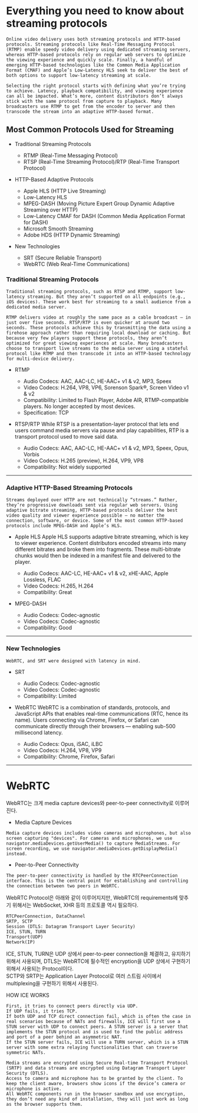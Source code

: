 # Everything you need to know about streaming protocols

```
Online video delivery uses both streaming protocols and HTTP-based protocols. Streaming protocols like Real-Time Messaging Protocol (RTMP) enable speedy video delivery using dedicated streaming servers, whereas HTTP-based protocols rely on regular web servers to optimize the viewing experience and quickly scale. Finally, a handful of emerging HTTP-based technologies like the Common Media Application Format (CMAF) and Apple’s Low-Latency HLS seek to deliver the best of both options to support low-latency streaming at scale.
```

```
Selecting the right protocol starts with defining what you’re trying to achieve. Latency, playback compatibility, and viewing experience can all be impacted. What’s more, content distributors don’t always stick with the same protocol from capture to playback. Many broadcasters use RTMP to get from the encoder to server and then transcode the stream into an adaptive HTTP-based format.
```

## Most Common Protocols Used for Streaming

* Traditional Streaming Protocols
	* RTMP (Real-Time Messaging Protocol)
	* RTSP (Real-Time Streaming Protocol)/RTP (Real-Time Transport Protocol)

* HTTP-Based Adaptive Protocols
	* Apple HLS (HTTP Live Streaming)
	* Low-Latency HLS
	* MPEG-DASH (Moving Picture Expert Group Dynamic Adaptive Streaming over HTTP)
	* Low-Latency CMAF for DASH (Common Media Application Format for DASH)
	* Microsoft Smooth Streaming
	* Adobe HDS (HTTP Dynamic Streaming)

* New Technologies
	* SRT (Secure Reliable Transport)
	* WebRTC (Web Real-Time Communications)

### Traditional Streaming Protocols

```
Traditional streaming protocols, such as RTSP and RTMP, support low-latency streaming. But they aren’t supported on all endpoints (e.g., iOS devices). These work best for streaming to a small audience from a dedicated media server.

RTMP delivers video at roughly the same pace as a cable broadcast — in just over five seconds. RTSP/RTP is even quicker at around two seconds. These protocols achieve this by transmitting the data using a firehose approach rather than requiring local download or caching. But because very few players support these protocols, they aren’t optimized for great viewing experiences at scale. Many broadcasters choose to transport live streams to the media server using a stateful protocol like RTMP and then transcode it into an HTTP-based technology for multi-device delivery.
```

* RTMP
	* Audio Codecs: AAC, AAC-LC, HE-AAC+ v1 & v2, MP3, Speex
	* Video Codecs: H.264, VP8, VP6, Sorenson Spark®, Screen Video v1 & v2
	* Compatibility: Limited to Flash Player, Adobe AIR, RTMP-compatible players. No longer accepted by most devices.
	* Specification: TCP

* RTSP/RTP
	While RTSP is a presentation-layer protocol that lets end users command media servers via pause and play capabilities, RTP is a transport protocol used to move said data.
	* Audio Codecs: AAC, AAC-LC, HE-AAC+ v1 & v2, MP3, Speex, Opus, Vorbis
	* Video Codecs: H.265 (preview), H.264, VP9, VP8
	* Compatibility: Not widely supported

---

### Adaptive HTTP-Based Streaming Protocols

```
Streams deployed over HTTP are not technically “streams.” Rather, they’re progressive downloads sent via regular web servers. Using adaptive bitrate streaming, HTTP-based protocols deliver the best video quality and viewer experience possible — no matter the connection, software, or device. Some of the most common HTTP-based protocols include MPEG-DASH and Apple’s HLS.
```

* Apple HLS
	Apple HLS supports adaptive bitrate streaming, which is key to viewer experience. Content distributors encoded streams into many different bitrates and broke them into fragments. These multi-bitrate chunks would then be indexed in a manifest file and delivered to the player.
	* Audio Codecs: AAC-LC, HE-AAC+ v1 & v2, xHE-AAC, Apple Lossless, FLAC
	* Video Codecs: H.265, H.264
	* Compatibility: Great

* MPEG-DASH
	* Audio Codecs: Codec-agnostic
	* Video Codecs: Codec-agnostic
	* Compatibility: Good

---

### New Technologies

```
WebRTC, and SRT were designed with latency in mind.
```

* SRT
	* Audio Codecs: Codec-agnostic
	* Video Codecs: Codec-agnostic
	* Compatibility: Limited

* WebRTC
	WebRTC is a combination of standards, protocols, and JavaScript APIs that enables real-time communications (RTC, hence its name). Users connecting via Chrome, Firefox, or Safari can communicate directly through their browsers — enabling sub-500 millisecond latency.
	* Audio Codecs: Opus, iSAC, iLBC
	* Video Codecs: H.264, VP8, VP9
	* Compatibility: Chrome, Firefox, Safari

---

# WebRTC

WebRTC는 크게 media capture devices와 peer-to-peer connectivity로 이루어진다.

* Media Capture Devices
```
Media capture devices includes video cameras and microphones, but also screen capturing "devices". For cameras and microphones, we use navigator.mediaDevices.getUserMedia() to capture MediaStreams. For screen recording, we use navigator.mediaDevices.getDisplayMedia() instead.
```

* Peer-to-Peer Connectivity
```
The peer-to-peer connectivity is handled by the RTCPeerConnection interface. This is the central point for establishing and controlling the connection between two peers in WebRTC.
```

WebRTC Protocol은 아래와 같이 이루어지지만, WebRTC의 requirements에 맞추기 위해서는 WebSocket, XHR 등의 프로토콜 역시 필요하다.
```
RTCPeerConnection, DataChannel
SRTP, SCTP
Session (DTLS: Datagram Transport Layer Security)
ICE, STUN, TURN
Transport(UDP)
Network(IP)
```
ICE, STUN, TURN은 UDP 상에서 peer-to-peer connection을 체결하고, 유지하기 위해서 사용되며, DTLS는 WebRTC에 필수적인 encryption을 UDP 상에서 구현하기 위해서 사용되는 Protocol이다.\
SCTP와 SRTP는 Application Layer Protocol로 여러 스트림 사이에서 multiplexing을 구현하기 위해서 사용된다.

HOW ICE WORKS

```
First, it tries to connect peers directly via UDP.
If UDP fails, it tries TCP.
If both UDP and TCP direct connection fail, which is often the case in real scenarios because of NATs and firewalls, ICE will first use a STUN server with UDP to connect peers. A STUN server is a server that implements the STUN protocol and is used to find the public address and port of a peer behind an asymmetric NAT.
If the STUN server fails, ICE will use a TURN server, which is a STUN server with some extra relaying functionalities that can traverse symmetric NATs.
```

```
Media streams are encrypted using Secure Real-time Transport Protocol (SRTP) and data streams are encrypted using Datagram Transport Layer Security (DTLS).
Access to camera and microphone has to be granted by the client. To keep the client aware, browsers show icons if the device’s camera or microphone is active.
All WebRTC components run in the browser sandbox and use encryption, they don’t need any kind of installation, they will just work as long as the browser supports them.
```

